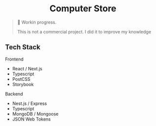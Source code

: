 <!-- prettier-ignore-start -->

<h1 align="center">
  Computer Store
</h1>

> 🚨 Workin progress.
> 
> This is not a commercial project. I did it to improve my knowledge

##  Tech Stack 
Frontend
- React  / Next.js
- Typescript 
- PostCSS
- Storybook
 
 Backend
- Nest.js / Express
- Typescript 
- MongoDB / Mongoose
- JSON Web Tokens

<!-- prettier-ignore-end -->
